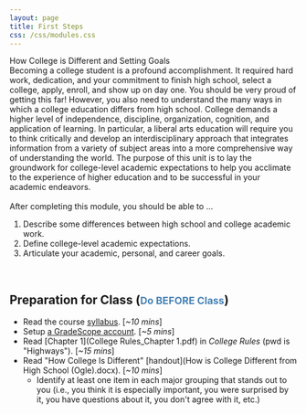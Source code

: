 ```yaml
---
layout: page
title: First Steps
css: /css/modules.css
---
```


<div class="panel-group">
  <div class="panel panel-primary">
    <div class="panel-heading">How College is Different and Setting Goals</div>
    <div class="panel-body">Becoming a college student is a profound accomplishment. It required hard work, dedication, and your commitment to finish high school, select a college, apply, enroll, and show up on day one. You should be very proud of getting this far! However, you also need to understand the many ways in which a college education differs from high school. College demands a higher level of independence, discipline, organization, cognition, and application of learning. In particular, a liberal arts education will require you to think critically and develop an interdisciplinary approach that integrates information from a variety of subject areas into a more comprehensive way of understanding the world. The purpose of this unit is to lay the groundwork for college-level academic expectations to help you acclimate to the experience of higher education and to be successful in your academic endeavors.
<br><br>
After completing this module, you should be able to ...

<ol>
  <li>Describe some differences between high school and college academic work.</li>
  <li>Define college-level academic expectations.</li>
  <li>Articulate your academic, personal, and career goals.</li>
</ol>
    </div>
  </div>
</div>

&nbsp;

## Preparation for Class (<span style="font-size:smaller; color:SteelBlue;">Do BEFORE Class</span>)

* Read the course [syllabus](../../Syllabus-Current). [*~10 mins*]
* Setup [a GradeScope account](Gradescope_Setup). [*~5 mins*]
* Read [Chapter 1](College Rules_Chapter 1.pdf) in *College Rules* (pwd is "Highways"). [*~15 mins*]
* Read "How College Is Different" [handout](How is College Different from High School (Ogle).docx). [*~10 mins*]
    * Identify at least one item in each major grouping that stands out to you (i.e., you think it is especially important, you were surprised by it, you have questions about it, you don't agree with it, etc.)

## In-Class Work

* Discuss [syllabus](../../Syllabus-Current) and class expectations.
* Discuss "stand out" items from the "How College Is Different" [handout](How is College Different from High School (Ogle).docx) (see preparation above).
* Discuss questions or concerns from your first (partial) week at Northland.
* Introduce "Goals and Expectations" [worksheet](Goals and Expectations (Ogle).docx).

## After Class Assignment

* Complete "Goals and Expectations" [worksheet](Goals and Expectations (Ogle).docx). <span style="color:Maroon; font-weight:bold;">Due Friday 6pm on <a href="https://www.gradescope.com/courses/300162">GradeScope</a>.</span>
* If possible, attend "Organizations and Clubs" fair (Friday 3-Sep 4-630 on Mall or in Ponzio).
* Do class preparation for next module.

